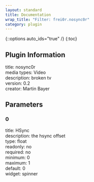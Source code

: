 ```yaml
---
layout: standard
title: Documentation
wrap_title: "Filter: frei0r.nosync0r"
category: plugin
---
```

{::options auto_ids="true" /}
{:toc}

## Plugin Information

title: nosync0r  
media types:
Video  
description: broken tv  
version: 0.2  
creator: Martin Bayer  

## Parameters

### 0

title: HSync    
description:
the hsync offset  
type: float  
readonly: no  
required: no  
minimum: 0  
maximum: 1  
default: 0  
widget: spinner  

